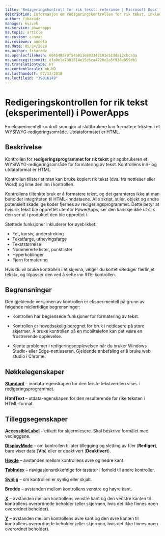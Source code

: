 ```yaml
---
title: 'Redigeringskontroll for rik tekst: referanse | Microsoft Docs'
description: Informasjon om redigeringskontrollen for rik tekst, inkludert egenskaper og eksempler
author: fikaradz
manager: kvivek
ms.service: powerapps
ms.topic: article
ms.custom: canvas
ms.reviewer: anneta
ms.date: 05/24/2018
ms.author: fikaradz
ms.openlocfilehash: 604b48a70f54a011e803342191e51dda12cbca3a
ms.sourcegitcommit: dfa0e1a7981814e15e6ca4720e2a5f930e859db1
ms.translationtype: HT
ms.contentlocale: nb-NO
ms.lasthandoff: 07/13/2018
ms.locfileid: "39016149"
---
```

# <a name="rich-text-editor-control-experimental-in-powerapps"></a>Redigeringskontrollen for rik tekst (eksperimentell) i PowerApps
En eksperimentell kontroll som gjør at sluttbrukere kan formatere teksten i et WYSIWYG-redigeringsområde.  Utdataformatet er HTML.

## <a name="description"></a>Beskrivelse
Kontrollen for **redigeringsprogrammet for rik tekst** gir appbrukeren et WYSIWYG-redigeringsområde for formatering av tekst.  Kontrollens inn- og utdataformat er HTML.

Kontrollen tillater at man kan bruke kopiert rik tekst (dvs. fra nettleser eller Word) og lime den inn i kontrollen.  

Kontrollens tiltenkte bruk er å formatere tekst, og det garanteres ikke at man beholder integriteten til HTML-inndataene.  Alle skript, stiler, objekt og andre potensielt skadelige koder fjernes av redigeringsprogrammet.  Dette betyr at hvis rik tekst ble opprettet utenfor PowerApps, ser den kanskje ikke ut slik den ser ut i produktet den ble opprettet i.

Støttede funksjoner inkluderer for øyeblikket:
- Fet, kursiv, understreking
- Tekstfarge, uthevingsfarge
- Tekststørrelse
- Nummererte lister, punktlister
- Hyperkoblinger
- Fjern formatering

Hvis du vil bruke kontrollen i et skjema, velger du kortet «Rediger flerlinjet tekst», og tilpasser den ved å sette inn RTE-kontrollen.

## <a name="limitations"></a>Begrensninger
Den gjeldende versjonen av kontrollen er eksperimentell på grunn av følgende midlertidige begrensninger:
- Kontrollen har begrensede funksjoner for formatering av tekst.  

- Kontrollen er hovedsakelig beregnet for bruk i nettlesere på store skjermer.  Å bruke kontrollen på en mobiltelefon kan det være en frustrerende opplevelse.

- Kjente problemer i redigeringsopplevelsen når du bruker Windows Studio- eller Edge-nettleseren.  Gjeldende anbefaling er å bruke web studio i Chrome.


## <a name="key-properties"></a>Nøkkelegenskaper
**[Standard](properties-core.md)** – inndata-egenskapen for den første tekstverdien vises i redigeringsprogrammet.

**HtmlText** – utdata-egenskapen for den resulterende for rike teksten i HTML-format.



## <a name="additional-properties"></a>Tilleggsegenskaper
**[AccessibleLabel](properties-accessibility.md)** – etikett for skjermlesere. Skal beskrive formålet med vedleggene.

**[DisplayMode](properties-core.md)** – om kontrollen tillater tillegging og sletting av filer (**Rediger**), bare viser data (**Vis**) eller er deaktivert (**Deaktivert**).

**[Høyde](properties-size-location.md)** – avstanden mellom kontrollens øvre og nedre kant.

**[TabIndex](properties-accessibility.md)** – navigasjonsrekkefølge for tastatur i forhold til andre kontroller.

**[Synlig](properties-core.md)** – om kontrollen er synlig eller skjult.

**[Bredde](properties-size-location.md)** – avstanden mellom kontrollens venstre og høyre kant.

**[X](properties-size-location.md)** – avstanden mellom kontrollens venstre kant og den venstre kanten til kontrollens overordnede beholder (eller skjermen, hvis det ikke finnes noen overordnet beholder).

**[Y](properties-size-location.md)** – avstanden mellom kontrollens øvre kant og den øvre kanten til kontrollens overordnede beholder (eller skjermen, hvis det ikke finnes noen overordnet beholder).
